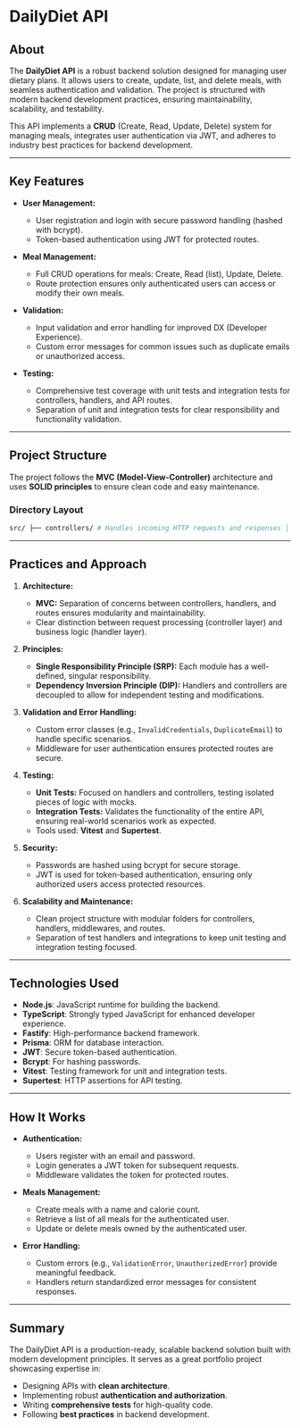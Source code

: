 # DailyDiet API

## About

The **DailyDiet API** is a robust backend solution designed for managing user dietary plans. It allows users to create, update, list, and delete meals, with seamless authentication and validation. The project is structured with modern backend development practices, ensuring maintainability, scalability, and testability.

This API implements a **CRUD** (Create, Read, Update, Delete) system for managing meals, integrates user authentication via JWT, and adheres to industry best practices for backend development.

---

## Key Features

- **User Management:**
  - User registration and login with secure password handling (hashed with bcrypt).
  - Token-based authentication using JWT for protected routes.

- **Meal Management:**
  - Full CRUD operations for meals: Create, Read (list), Update, Delete.
  - Route protection ensures only authenticated users can access or modify their own meals.

- **Validation:**
  - Input validation and error handling for improved DX (Developer Experience).
  - Custom error messages for common issues such as duplicate emails or unauthorized access.

- **Testing:**
  - Comprehensive test coverage with unit tests and integration tests for controllers, handlers, and API routes.
  - Separation of unit and integration tests for clear responsibility and functionality validation.

---

## Project Structure

The project follows the **MVC (Model-View-Controller)** architecture and uses **SOLID principles** to ensure clean code and easy maintenance.

### Directory Layout

```graphql
src/ ├── controllers/ # Handles incoming HTTP requests and responses │ ├── meal/ # Meal-specific controllers │ ├── user/ # User-specific controllers ├── handlers/ # Core business logic and interaction with the database │ ├── meal/ # Meal-specific handlers │ ├── user/ # User-specific handlers ├── middlewares/ # Authentication and request processing middleware ├── routes/ # Defines API routes for meals and users ├── utils/ # Utility functions and database connection management ├── errors/ # Custom error classes for improved error handling
```

---

## Practices and Approach

1. **Architecture:**
   - **MVC:** Separation of concerns between controllers, handlers, and routes ensures modularity and maintainability.
   - Clear distinction between request processing (controller layer) and business logic (handler layer).

2. **Principles:**
   - **Single Responsibility Principle (SRP):** Each module has a well-defined, singular responsibility.
   - **Dependency Inversion Principle (DIP):** Handlers and controllers are decoupled to allow for independent testing and modifications.

3. **Validation and Error Handling:**
   - Custom error classes (e.g., `InvalidCredentials`, `DuplicateEmail`) to handle specific scenarios.
   - Middleware for user authentication ensures protected routes are secure.

4. **Testing:**
   - **Unit Tests:** Focused on handlers and controllers, testing isolated pieces of logic with mocks.
   - **Integration Tests:** Validates the functionality of the entire API, ensuring real-world scenarios work as expected.
   - Tools used: **Vitest** and **Supertest**.

5. **Security:**
   - Passwords are hashed using bcrypt for secure storage.
   - JWT is used for token-based authentication, ensuring only authorized users access protected resources.

6. **Scalability and Maintenance:**
   - Clean project structure with modular folders for controllers, handlers, middlewares, and routes.
   - Separation of test handlers and integrations to keep unit testing and integration testing focused.

---

## Technologies Used

- **Node.js**: JavaScript runtime for building the backend.
- **TypeScript**: Strongly typed JavaScript for enhanced developer experience.
- **Fastify**: High-performance backend framework.
- **Prisma**: ORM for database interaction.
- **JWT**: Secure token-based authentication.
- **Bcrypt**: For hashing passwords.
- **Vitest**: Testing framework for unit and integration tests.
- **Supertest**: HTTP assertions for API testing.

---

## How It Works

- **Authentication:**
  - Users register with an email and password.
  - Login generates a JWT token for subsequent requests.
  - Middleware validates the token for protected routes.

- **Meals Management:**
  - Create meals with a name and calorie count.
  - Retrieve a list of all meals for the authenticated user.
  - Update or delete meals owned by the authenticated user.

- **Error Handling:**
  - Custom errors (e.g., `ValidationError`, `UnauthorizedError`) provide meaningful feedback.
  - Handlers return standardized error messages for consistent responses.

---

## Summary

The DailyDiet API is a production-ready, scalable backend solution built with modern development principles. It serves as a great portfolio project showcasing expertise in:

- Designing APIs with **clean architecture**.
- Implementing robust **authentication and authorization**.
- Writing **comprehensive tests** for high-quality code.
- Following **best practices** in backend development.